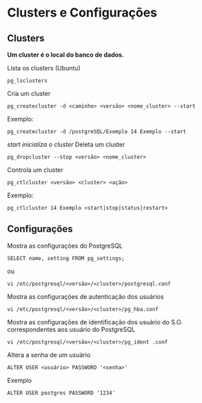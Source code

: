 # Clusters e Configurações

## Clusters
**Um cluster é o local do banco de dados.**

Lista os clusters (Ubuntu)
```
pg_lsclusters
```
Cria um cluster
```
pg_createcluster -d <caminho> <versão> <nome_cluster> --start
```
Exemplo:
```
pg_createcluster -d /postgreSQL/Exemplo 14 Exemplo --start
```
*start inicializa o cluster*
Deleta um cluster
```
pg_dropcluster --stop <versão> <nome_cluster> 
```
Controla um cluster
```
pg_ctlcluster <versão> <cluster> <ação>
```
Exemplo:
```
pg_ctlcluster 14 Exemplo <start|stop|status|restart>
```
## Configurações
Mostra as configurações do PostgreSQL
```
SELECT name, setting FROM pg_settings;
```
ou
```
vi /etc/postgresql/<versão>/<cluster>/postgresql.conf
```
Mostra as configurações de autenticação dos usuários
```
vi /etc/postgresql/<versão>/<cluster>/pg_hba.conf
```
Mostra as configurações de identificação dos usuário do S.O. correspondentes aos usuário do PostgreSQL
```
vi /etc/postgresql/<versão>/<cluster>/pg_ident .conf
```
Altera a senha de um usuário
```
ALTER USER <usuário> PASSWORD '<senha>'
```
Exemplo
```
ALTER USER postgres PASSWORD '1234'
```

